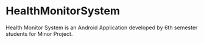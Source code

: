 # HealthMonitorSystem
Health Monitor System is an Android Application developed by 6th semester students for Minor Project.
